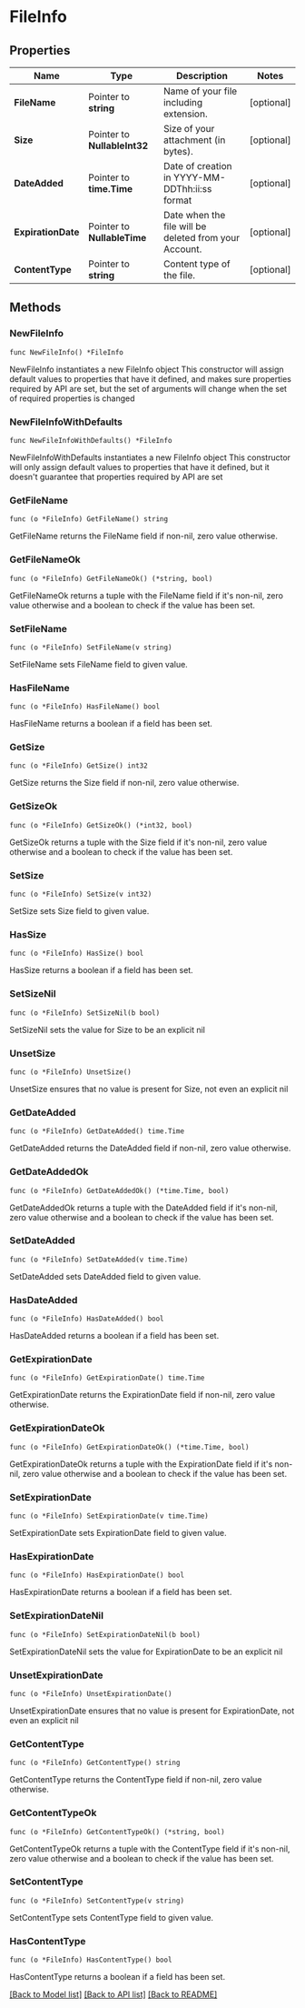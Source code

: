 # FileInfo

## Properties

Name | Type | Description | Notes
------------ | ------------- | ------------- | -------------
**FileName** | Pointer to **string** | Name of your file including extension. | [optional] 
**Size** | Pointer to **NullableInt32** | Size of your attachment (in bytes). | [optional] 
**DateAdded** | Pointer to **time.Time** | Date of creation in YYYY-MM-DDThh:ii:ss format | [optional] 
**ExpirationDate** | Pointer to **NullableTime** | Date when the file will be deleted from your Account. | [optional] 
**ContentType** | Pointer to **string** | Content type of the file. | [optional] 

## Methods

### NewFileInfo

`func NewFileInfo() *FileInfo`

NewFileInfo instantiates a new FileInfo object
This constructor will assign default values to properties that have it defined,
and makes sure properties required by API are set, but the set of arguments
will change when the set of required properties is changed

### NewFileInfoWithDefaults

`func NewFileInfoWithDefaults() *FileInfo`

NewFileInfoWithDefaults instantiates a new FileInfo object
This constructor will only assign default values to properties that have it defined,
but it doesn't guarantee that properties required by API are set

### GetFileName

`func (o *FileInfo) GetFileName() string`

GetFileName returns the FileName field if non-nil, zero value otherwise.

### GetFileNameOk

`func (o *FileInfo) GetFileNameOk() (*string, bool)`

GetFileNameOk returns a tuple with the FileName field if it's non-nil, zero value otherwise
and a boolean to check if the value has been set.

### SetFileName

`func (o *FileInfo) SetFileName(v string)`

SetFileName sets FileName field to given value.

### HasFileName

`func (o *FileInfo) HasFileName() bool`

HasFileName returns a boolean if a field has been set.

### GetSize

`func (o *FileInfo) GetSize() int32`

GetSize returns the Size field if non-nil, zero value otherwise.

### GetSizeOk

`func (o *FileInfo) GetSizeOk() (*int32, bool)`

GetSizeOk returns a tuple with the Size field if it's non-nil, zero value otherwise
and a boolean to check if the value has been set.

### SetSize

`func (o *FileInfo) SetSize(v int32)`

SetSize sets Size field to given value.

### HasSize

`func (o *FileInfo) HasSize() bool`

HasSize returns a boolean if a field has been set.

### SetSizeNil

`func (o *FileInfo) SetSizeNil(b bool)`

 SetSizeNil sets the value for Size to be an explicit nil

### UnsetSize
`func (o *FileInfo) UnsetSize()`

UnsetSize ensures that no value is present for Size, not even an explicit nil
### GetDateAdded

`func (o *FileInfo) GetDateAdded() time.Time`

GetDateAdded returns the DateAdded field if non-nil, zero value otherwise.

### GetDateAddedOk

`func (o *FileInfo) GetDateAddedOk() (*time.Time, bool)`

GetDateAddedOk returns a tuple with the DateAdded field if it's non-nil, zero value otherwise
and a boolean to check if the value has been set.

### SetDateAdded

`func (o *FileInfo) SetDateAdded(v time.Time)`

SetDateAdded sets DateAdded field to given value.

### HasDateAdded

`func (o *FileInfo) HasDateAdded() bool`

HasDateAdded returns a boolean if a field has been set.

### GetExpirationDate

`func (o *FileInfo) GetExpirationDate() time.Time`

GetExpirationDate returns the ExpirationDate field if non-nil, zero value otherwise.

### GetExpirationDateOk

`func (o *FileInfo) GetExpirationDateOk() (*time.Time, bool)`

GetExpirationDateOk returns a tuple with the ExpirationDate field if it's non-nil, zero value otherwise
and a boolean to check if the value has been set.

### SetExpirationDate

`func (o *FileInfo) SetExpirationDate(v time.Time)`

SetExpirationDate sets ExpirationDate field to given value.

### HasExpirationDate

`func (o *FileInfo) HasExpirationDate() bool`

HasExpirationDate returns a boolean if a field has been set.

### SetExpirationDateNil

`func (o *FileInfo) SetExpirationDateNil(b bool)`

 SetExpirationDateNil sets the value for ExpirationDate to be an explicit nil

### UnsetExpirationDate
`func (o *FileInfo) UnsetExpirationDate()`

UnsetExpirationDate ensures that no value is present for ExpirationDate, not even an explicit nil
### GetContentType

`func (o *FileInfo) GetContentType() string`

GetContentType returns the ContentType field if non-nil, zero value otherwise.

### GetContentTypeOk

`func (o *FileInfo) GetContentTypeOk() (*string, bool)`

GetContentTypeOk returns a tuple with the ContentType field if it's non-nil, zero value otherwise
and a boolean to check if the value has been set.

### SetContentType

`func (o *FileInfo) SetContentType(v string)`

SetContentType sets ContentType field to given value.

### HasContentType

`func (o *FileInfo) HasContentType() bool`

HasContentType returns a boolean if a field has been set.


[[Back to Model list]](../README.md#documentation-for-models) [[Back to API list]](../README.md#documentation-for-api-endpoints) [[Back to README]](../README.md)


